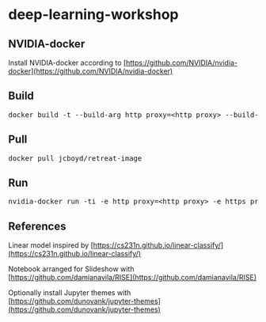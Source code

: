 # deep-learning-workshop

## NVIDIA-docker

Install NVIDIA-docker according to [https://github.com/NVIDIA/nvidia-docker](https://github.com/NVIDIA/nvidia-docker)

## Build

<pre>
docker build -t --build-arg http_proxy=&lt;http_proxy&gt; --build-arg https_proxy=&lt;https_proxy&gt; jcboyd/retreat-image .
</pre>

## Pull
<pre>
docker pull jcboyd/retreat-image
</pre>

## Run
<pre>
nvidia-docker run -ti -e http_proxy=&lt;http_proxy&gt; -e https_proxy=&lt;https_proxy&gt; -p 8888:8888 retreat-image
</pre>

## References
Linear model inspired by [https://cs231n.github.io/linear-classify/](https://cs231n.github.io/linear-classify/)

Notebook arranged for Slideshow with [https://github.com/damianavila/RISE](https://github.com/damianavila/RISE)

Optionally install Jupyter themes with [https://github.com/dunovank/jupyter-themes](https://github.com/dunovank/jupyter-themes)
